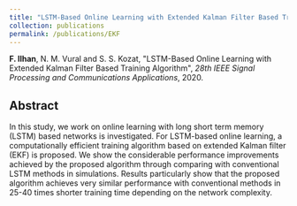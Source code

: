 ```yaml
---
title: "LSTM-Based Online Learning with Extended Kalman Filter Based Training Algorithm"
collection: publications
permalink: /publications/EKF
---
```

<b>F. Ilhan</b>, N. M. Vural and S. S. Kozat, "LSTM-Based Online Learning with Extended Kalman Filter Based Training Algorithm", <i>28th IEEE Signal Processing and Communications Applications</i>, 2020.


## Abstract
In this study, we work on online learning with long
short term memory (LSTM) based networks is investigated. For
LSTM-based online learning, a computationally efficient training
algorithm based on extended Kalman filter (EKF) is proposed.
We show the considerable performance improvements achieved
by the proposed algorithm through comparing with conventional
LSTM methods in simulations. Results particularly show that the
proposed algorithm achieves very similar performance with conventional
methods in 25-40 times shorter training time depending
on the network complexity.
